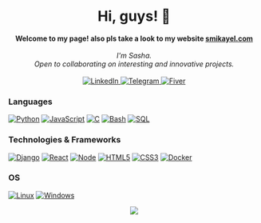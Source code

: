 <h1 align="center">Hi, guys! 👋 </h1>
 
<p align="center">
    <b>Welcome to my page! also pls take a look to my website <a href="https://smikayel.com"> smikayel.com </a></b><br><br>
    <i>
        I'm Sasha.<br>
        Open to collaborating on interesting and innovative projects.<br>
    </i><br>
    <a href="https://www.linkedin.com/in/smikayel">
        <img src="https://img.shields.io/badge/LinkedIn-blue?style=flat-square&logo=linkedin" alt="LinkedIn">
    </a>
    <a href="https://t.me/smikayel">
        <img src="https://img.shields.io/badge/telegram-blue?style=flat-square&logo=telegram" alt="Telegram">
    </a>
    <a href="https://fiverr.com/sash_mikayelyan">
        <img src="https://img.shields.io/badge/Fiver-green?style=flat-square&logo=Fiver" alt="Fiver">
    </a>
</p>
 
### Languages
[![Python](https://img.shields.io/badge/python-black?style=for-the-badge&logo=python)](https://github.com/smikayel)
[![JavaScript](https://img.shields.io/badge/javascript-black?style=for-the-badge&logo=javascript)](https://github.com/smikayel)
[![C](https://img.shields.io/badge/c-black?style=for-the-badge&logo=c)](https://github.com/smikayel)
[![Bash](https://img.shields.io/badge/bash-black?style=for-the-badge&logo=gnu-bash&logoColor=white)](https://github.com/smikayel)
[![SQL](https://img.shields.io/badge/sql-black?style=for-the-badge&logo=mysql)](https://github.com/smikayel)
 
### Technologies & Frameworks
[![Django](https://img.shields.io/badge/django-black?style=for-the-badge&logo=django)](https://github.com/smikayel)
[![React](https://img.shields.io/badge/react-black?style=for-the-badge&logo=react)](https://github.com/smikayel)
[![Node](https://img.shields.io/badge/node-black?style=for-the-badge&logo=Node)](https://github.com/smikayel)
[![HTML5](https://img.shields.io/badge/html5-black?style=for-the-badge&logo=html5)](https://github.com/smikayel)
[![CSS3](https://img.shields.io/badge/css3-black?style=for-the-badge&logo=css3)](https://github.com/smikayel)
[![Docker](https://img.shields.io/badge/docker-black?style=for-the-badge&logo=docker)](https://github.com/smikayel)

### OS
[![Linux](https://img.shields.io/badge/linux-black?style=for-the-badge&logo=Linux)](https://github.com/smikayel)
[![Windows](https://img.shields.io/badge/Windows-black?style=for-the-badge&logo=Windows)](https://github.com/smikayel)


<p align="center">
  <a href="https://github.com/smikayel">
    <img src="https://komarev.com/ghpvc/?username=wervlad&color=blue&style=flat)" />
  </a>
</p>



<!--

- 🔭 I’m currently working on ...
- 🌱 I’m currently learning ...
- 👯 I’m looking to collaborate on ...
- 🤔 I’m looking for help with ...
- 💬 Ask me about ...
- 📫 How to reach me: ...
- 😄 Pronouns: ...
- ⚡ Fun fact: ...
-->


